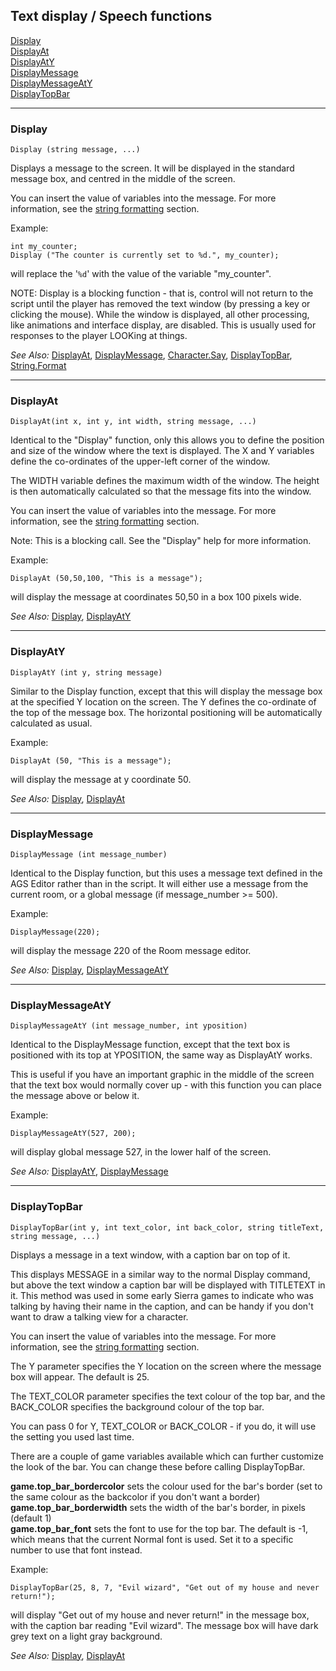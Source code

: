 Text display / Speech functions
-------------------------------

[Display](#Display)\
[DisplayAt](#DisplayAt)\
[DisplayAtY](#DisplayAtY)\
[DisplayMessage](#DisplayMessage)\
[DisplayMessageAtY](#DisplayMessageAtY)\
[DisplayTopBar](#DisplayTopBar)

---

### Display

    Display (string message, ...)

Displays a message to the screen. It will be displayed in the standard
message box, and centred in the middle of the screen.

You can insert the value of variables into the message. For more
information, see the [string formatting](StringFormats)
section.

Example:

    int my_counter;
    Display ("The counter is currently set to %d.", my_counter);

will replace the '`%d`' with the value of the variable "my_counter".

NOTE: Display is a blocking function - that is, control will not return
to the script until the player has removed the text window (by pressing
a key or clicking the mouse). While the window is displayed, all other
processing, like animations and interface display, are disabled. This is
usually used for responses to the player LOOKing at things.

*See Also:* [DisplayAt](DisplayAt#DisplayAt),
[DisplayMessage](DisplayAt#DisplayMessage),
[Character.Say](Character#Say),
[DisplayTopBar](DisplayAt#DisplayTopBar),
[String.Format](String#Format)

---

### DisplayAt

    DisplayAt(int x, int y, int width, string message, ...)

Identical to the "Display" function, only this allows you to define the
position and size of the window where the text is displayed. The X and Y
variables define the co-ordinates of the upper-left corner of the
window.

The WIDTH variable defines the maximum width of the window. The height
is then automatically calculated so that the message fits into the
window.

You can insert the value of variables into the message. For more
information, see the [string formatting](StringFormats)
section.

Note: This is a blocking call. See the "Display" help for more
information.

Example:

    DisplayAt (50,50,100, "This is a message");

will display the message at coordinates 50,50 in a box 100 pixels wide.

*See Also:* [Display](DisplayAt#Display),
[DisplayAtY](DisplayAt#DisplayAtY)

---

### DisplayAtY

    DisplayAtY (int y, string message)

Similar to the Display function, except that this will display the
message box at the specified Y location on the screen. The Y defines the
co-ordinate of the top of the message box. The horizontal positioning
will be automatically calculated as usual.

Example:

    DisplayAt (50, "This is a message");

will display the message at y coordinate 50.

*See Also:* [Display](DisplayAt#Display),
[DisplayAt](DisplayAt#DisplayAt)

---

### DisplayMessage

    DisplayMessage (int message_number)

Identical to the Display function, but this uses a message text defined
in the AGS Editor rather than in the script. It will either use a
message from the current room, or a global message (if message_number
&gt;= 500).

Example:

    DisplayMessage(220);

will display the message 220 of the Room message editor.

*See Also:* [Display](DisplayAt#Display),
[DisplayMessageAtY](DisplayAt#DisplayMessageAtY)

---

### DisplayMessageAtY

    DisplayMessageAtY (int message_number, int yposition)

Identical to the DisplayMessage function, except that the text box is
positioned with its top at YPOSITION, the same way as DisplayAtY works.

This is useful if you have an important graphic in the middle of the
screen that the text box would normally cover up - with this function
you can place the message above or below it.

Example:

    DisplayMessageAtY(527, 200);

will display global message 527, in the lower half of the screen.

*See Also:* [DisplayAtY](DisplayAt#DisplayAtY),
[DisplayMessage](DisplayAt#DisplayMessage)

---

### DisplayTopBar

    DisplayTopBar(int y, int text_color, int back_color, string titleText, string message, ...)

Displays a message in a text window, with a caption bar on top of it.

This displays MESSAGE in a similar way to the normal Display command,
but above the text window a caption bar will be displayed with TITLETEXT
in it. This method was used in some early Sierra games to indicate who
was talking by having their name in the caption, and can be handy if you
don't want to draw a talking view for a character.

You can insert the value of variables into the message. For more
information, see the [string formatting](StringFormats)
section.

The Y parameter specifies the Y location on the screen where the message
box will appear. The default is 25.

The TEXT_COLOR parameter specifies the text colour of the top bar, and
the BACK_COLOR specifies the background colour of the top bar.

You can pass 0 for Y, TEXT_COLOR or BACK_COLOR - if you do, it will
use the setting you used last time.

There are a couple of game variables available which can further
customize the look of the bar. You can change these before calling
DisplayTopBar.

**game.top_bar_bordercolor** sets the colour used for the bar's border
(set to the same colour as the backcolor if you don't want a border)\
**game.top_bar_borderwidth** sets the width of the bar's border, in
pixels (default 1)\
**game.top_bar_font** sets the font to use for the top bar. The
default is -1, which means that the current Normal font is used. Set it
to a specific number to use that font instead.

Example:

    DisplayTopBar(25, 8, 7, "Evil wizard", "Get out of my house and never return!");

will display "Get out of my house and never return!" in the message box,
with the caption bar reading "Evil wizard". The message box will have
dark grey text on a light gray background.

*See Also:* [Display](DisplayAt#Display),
[DisplayAt](DisplayAt#DisplayAt)
